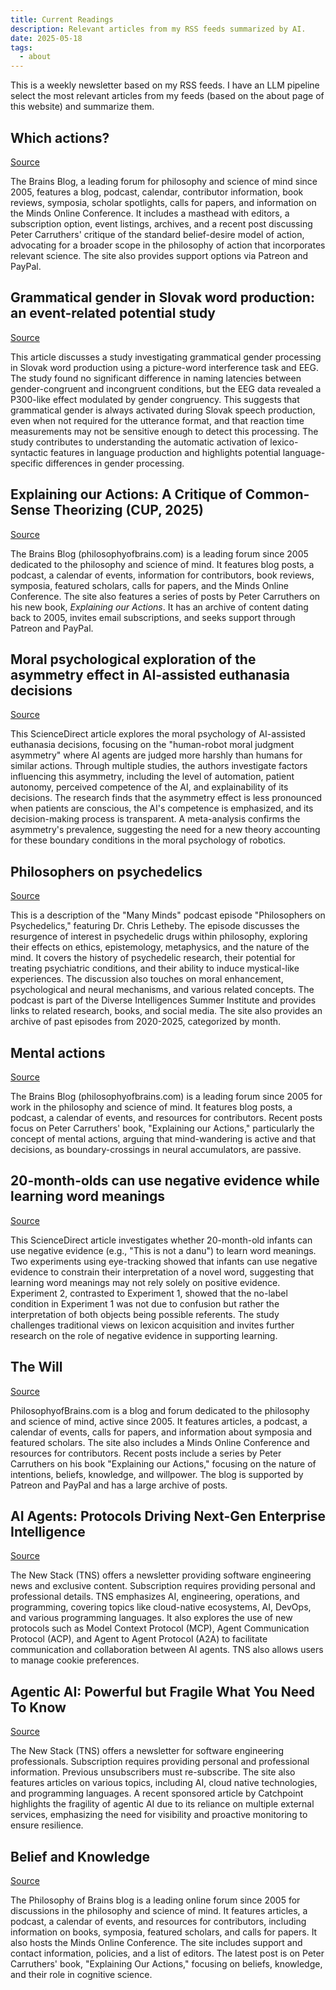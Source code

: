 ```yaml
---
title: Current Readings
description: Relevant articles from my RSS feeds summarized by AI.
date: 2025-05-18
tags:
  - about
---
```


This is a weekly newsletter based on my RSS feeds. I have an LLM pipeline select the most relevant articles from my feeds (based on the about page of this website) and summarize them. 


## Which actions?

[Source](https://philosophyofbrains.com/2025/05/12/which-actions.aspx)

The Brains Blog, a leading forum for philosophy and science of mind since 2005, features a blog, podcast, calendar, contributor information, book reviews, symposia, scholar spotlights, calls for papers, and information on the Minds Online Conference. It includes a masthead with editors, a subscription option, event listings, archives, and a recent post discussing Peter Carruthers' critique of the standard belief-desire model of action, advocating for a broader scope in the philosophy of action that incorporates relevant science. The site also provides support options via Patreon and PayPal.

## Grammatical gender in Slovak word production: an event-related potential study

[Source](https://www.tandfonline.com/doi/full/10.1080/23273798.2025.2501738?af=R)

This article discusses a study investigating grammatical gender processing in Slovak word production using a picture-word interference task and EEG. The study found no significant difference in naming latencies between gender-congruent and incongruent conditions, but the EEG data revealed a P300-like effect modulated by gender congruency. This suggests that grammatical gender is always activated during Slovak speech production, even when not required for the utterance format, and that reaction time measurements may not be sensitive enough to detect this processing. The study contributes to understanding the automatic activation of lexico-syntactic features in language production and highlights potential language-specific differences in gender processing.

## Explaining our Actions: A Critique of Common-Sense Theorizing (CUP, 2025)

[Source](https://philosophyofbrains.com/2025/05/12/explaining-our-actions-a-critique-of-common-sense-theorizing-cup-2025.aspx)

The Brains Blog (philosophyofbrains.com) is a leading forum since 2005 dedicated to the philosophy and science of mind. It features blog posts, a podcast, a calendar of events, information for contributors, book reviews, symposia, featured scholars, calls for papers, and the Minds Online Conference. The site also features a series of posts by Peter Carruthers on his new book, _Explaining our Actions_. It has an archive of content dating back to 2005, invites email subscriptions, and seeks support through Patreon and PayPal.

## Moral psychological exploration of the asymmetry effect in AI-assisted euthanasia decisions

[Source](https://www.sciencedirect.com/science/article/pii/S0010027725001179?dgcid=rss_sd_all)

This ScienceDirect article explores the moral psychology of AI-assisted euthanasia decisions, focusing on the "human-robot moral judgment asymmetry" where AI agents are judged more harshly than humans for similar actions. Through multiple studies, the authors investigate factors influencing this asymmetry, including the level of automation, patient autonomy, perceived competence of the AI, and explainability of its decisions. The research finds that the asymmetry effect is less pronounced when patients are conscious, the AI's competence is emphasized, and its decision-making process is transparent. A meta-analysis confirms the asymmetry's prevalence, suggesting the need for a new theory accounting for these boundary conditions in the moral psychology of robotics.

## Philosophers on psychedelics

[Source](https://manyminds.libsyn.com/philosophers-on-psychedelics)

This is a description of the "Many Minds" podcast episode "Philosophers on Psychedelics," featuring Dr. Chris Letheby. The episode discusses the resurgence of interest in psychedelic drugs within philosophy, exploring their effects on ethics, epistemology, metaphysics, and the nature of the mind. It covers the history of psychedelic research, their potential for treating psychiatric conditions, and their ability to induce mystical-like experiences. The discussion also touches on moral enhancement, psychological and neural mechanisms, and various related concepts. The podcast is part of the Diverse Intelligences Summer Institute and provides links to related research, books, and social media. The site also provides an archive of past episodes from 2020-2025, categorized by month.

## Mental actions

[Source](https://philosophyofbrains.com/2025/05/13/mental-actions.aspx)

The Brains Blog (philosophyofbrains.com) is a leading forum since 2005 for work in the philosophy and science of mind. It features blog posts, a podcast, a calendar of events, and resources for contributors. Recent posts focus on Peter Carruthers' book, "Explaining our Actions," particularly the concept of mental actions, arguing that mind-wandering is active and that decisions, as boundary-crossings in neural accumulators, are passive.

## 20-month-olds can use negative evidence while learning word meanings

[Source](https://www.sciencedirect.com/science/article/pii/S0010027725001118?dgcid=rss_sd_all)

This ScienceDirect article investigates whether 20-month-old infants can use negative evidence (e.g., "This is not a danu") to learn word meanings. Two experiments using eye-tracking showed that infants can use negative evidence to constrain their interpretation of a novel word, suggesting that learning word meanings may not rely solely on positive evidence. Experiment 2, contrasted to Experiment 1, showed that the no-label condition in Experiment 1 was not due to confusion but rather the interpretation of both objects being possible referents. The study challenges traditional views on lexicon acquisition and invites further research on the role of negative evidence in supporting learning.

## The Will

[Source](https://philosophyofbrains.com/2025/05/16/the-will.aspx)

PhilosophyofBrains.com is a blog and forum dedicated to the philosophy and science of mind, active since 2005. It features articles, a podcast, a calendar of events, calls for papers, and information about symposia and featured scholars. The site also includes a Minds Online Conference and resources for contributors. Recent posts include a series by Peter Carruthers on his book "Explaining our Actions," focusing on the nature of intentions, beliefs, knowledge, and willpower. The blog is supported by Patreon and PayPal and has a large archive of posts.

## AI Agents: Protocols Driving Next-Gen Enterprise Intelligence

[Source](https://thenewstack.io/ai-agents-protocols-driving-next-gen-enterprise-intelligence/)

The New Stack (TNS) offers a newsletter providing software engineering news and exclusive content.  Subscription requires providing personal and professional details. TNS emphasizes AI, engineering, operations, and programming, covering topics like cloud-native ecosystems, AI, DevOps, and various programming languages. It also explores the use of new protocols such as Model Context Protocol (MCP), Agent Communication Protocol (ACP), and Agent to Agent Protocol (A2A) to facilitate communication and collaboration between AI agents.  TNS also allows users to manage cookie preferences.

## Agentic AI: Powerful but Fragile  What You Need To Know

[Source](https://thenewstack.io/agentic-ai-powerful-but-fragile-what-you-need-to-know/)

The New Stack (TNS) offers a newsletter for software engineering professionals.  Subscription requires providing personal and professional information.  Previous unsubscribers must re-subscribe. The site also features articles on various topics, including AI, cloud native technologies, and programming languages. A recent sponsored article by Catchpoint highlights the fragility of agentic AI due to its reliance on multiple external services, emphasizing the need for visibility and proactive monitoring to ensure resilience.

## Belief and Knowledge

[Source](https://philosophyofbrains.com/2025/05/15/belief-and-knowledge.aspx)

The Philosophy of Brains blog is a leading online forum since 2005 for discussions in the philosophy and science of mind. It features articles, a podcast, a calendar of events, and resources for contributors, including information on books, symposia, featured scholars, and calls for papers. It also hosts the Minds Online Conference. The site includes support and contact information, policies, and a list of editors. The latest post is on Peter Carruthers' book, "Explaining Our Actions," focusing on beliefs, knowledge, and their role in cognitive science.

